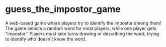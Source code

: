 # guess_the_impostor_game
A web-based game where players try to identify the impostor among them! The game selects a random word for most players, while one player gets "impostor." Players must take turns drawing or describing the word, trying to identify who doesn't know the word.
